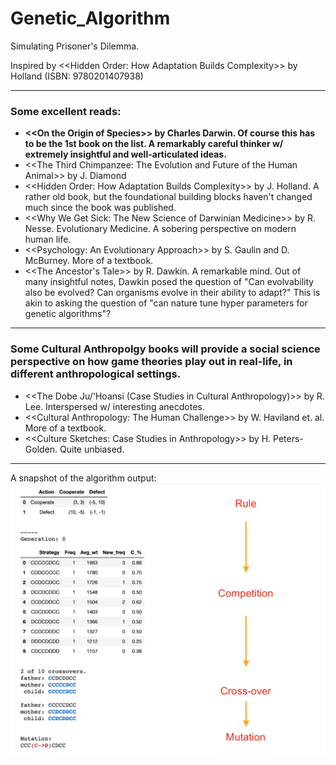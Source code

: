 # Genetic_Algorithm
Simulating Prisoner's Dilemma.

Inspired by &lt;&lt;Hidden Order: How Adaptation Builds Complexity&gt;&gt; by Holland (ISBN: 9780201407938)

<hr>

<h3>Some excellent reads:</h3>
<ul>
    <li><b>&lt;&lt;On the Origin of Species&gt;&gt; by Charles Darwin. Of course this has to be the 1st book on the list. A remarkably careful thinker w/ extremely insightful and well-articulated ideas.</b></li>
    <li>&lt;&lt;The Third Chimpanzee: The Evolution and Future of the Human Animal&gt;&gt; by J. Diamond</li>
    <li>&lt;&lt;Hidden Order: How Adaptation Builds Complexity&gt;&gt; by J. Holland. A rather old book, but the foundational building blocks haven't changed much since the book was published.</li>
    <li>&lt;&lt;Why We Get Sick: The New Science of Darwinian Medicine&gt;&gt; by R. Nesse. Evolutionary Medicine. A sobering perspective on modern human life.</li>
    <li>&lt;&lt;Psychology: An Evolutionary Approach&gt;&gt; by S. Gaulin and D. McBurney. More of a textbook.</li>
    <li>&lt;&lt;The Ancestor's Tale&gt;&gt; by R. Dawkin. A remarkable mind. Out of many insightful notes, Dawkin posed the question of "Can evolvability also be evolved? Can organisms evolve in their ability to adapt?" This is akin to asking the question of "can nature tune hyper parameters for genetic algorithms"?</li>
</ul>

<hr>

<h3>Some Cultural Anthropolgy books will provide a social science perspective on how game theories play out in real-life, in different anthropological settings.</h3>
<ul>
    <li>&lt;&lt;The Dobe Ju/'Hoansi (Case Studies in Cultural Anthropology)&gt;&gt; by R. Lee. Interspersed w/ interesting anecdotes.</li>
    <li>&lt;&lt;Cultural Anthropology: The Human Challenge&gt;&gt; by W. Haviland et. al. More of a textbook.</li>
    <li>&lt;&lt;Culture Sketches: Case Studies in Anthropology&gt;&gt; by H. Peters-Golden. Quite unbiased.</li>
</ul>

<hr>

A snapshot of the algorithm output:
![An Evolutionary Snapshot](https://github.com/ZhongRabbit/Genetic_Algorithm/blob/master/Genetic_Algorithm_Snapshot.png)
